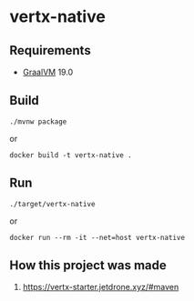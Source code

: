 # vertx-native

## Requirements

* [GraalVM](https://www.graalvm.org) 19.0

## Build

`./mvnw package`

or

`docker build -t vertx-native .`

## Run

`./target/vertx-native`

or

`docker run --rm -it --net=host vertx-native`

## How this project was made

1. https://vertx-starter.jetdrone.xyz/#maven
